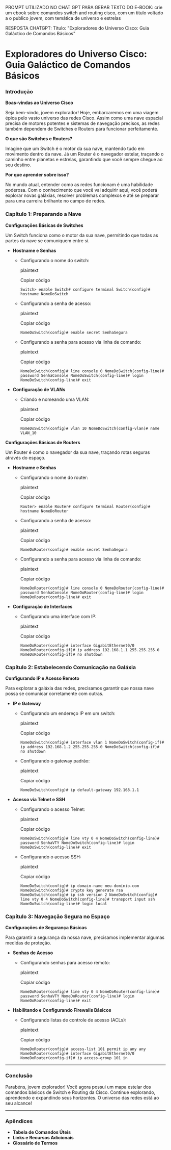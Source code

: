 PROMPT UTILIZADO NO CHAT GPT PARA GERAR TEXTO DO E-BOOK:
crie um ebook sobre comandos switch and routing cisco, com um titulo voltado a o publico jovem, com temática de universo e estrelas

RESPOSTA CHATGPT:
Título: "Exploradores do Universo Cisco: Guia Galáctico de Comandos Básicos"
# Exploradores do Universo Cisco: Guia Galáctico de Comandos Básicos

### **Introdução**

**Boas-vindas ao Universo Cisco**

Seja bem-vindo, jovem explorador! Hoje, embarcaremos em uma viagem épica pelo vasto universo das redes Cisco. Assim como uma nave espacial precisa de motores potentes e sistemas de navegação precisos, as redes também dependem de Switches e Routers para funcionar perfeitamente.

**O que são Switches e Routers?**

Imagine que um Switch é o motor da sua nave, mantendo tudo em movimento dentro da nave. Já um Router é o navegador estelar, traçando o caminho entre planetas e estrelas, garantindo que você sempre chegue ao seu destino.

**Por que aprender sobre isso?**

No mundo atual, entender como as redes funcionam é uma habilidade poderosa. Com o conhecimento que você vai adquirir aqui, você poderá explorar novas galáxias, resolver problemas complexos e até se preparar para uma carreira brilhante no campo de redes.

### **Capítulo 1: Preparando a Nave**

**Configurações Básicas de Switches**

Um Switch funciona como o motor da sua nave, permitindo que todas as partes da nave se comuniquem entre si.

- **Hostname e Senhas**
    
    - Configurando o nome do switch:
        
        plaintext
        
        Copiar código
        
        `Switch> enable Switch# configure terminal Switch(config)# hostname NomeDoSwitch`
        
    - Configurando a senha de acesso:
        
        plaintext
        
        Copiar código
        
        `NomeDoSwitch(config)# enable secret SenhaSegura`
        
    - Configurando a senha para acesso via linha de comando:
        
        plaintext
        
        Copiar código
        
        `NomeDoSwitch(config)# line console 0 NomeDoSwitch(config-line)# password SenhaConsole NomeDoSwitch(config-line)# login NomeDoSwitch(config-line)# exit`
        
- **Configuração de VLANs**
    
    - Criando e nomeando uma VLAN:
        
        plaintext
        
        Copiar código
        
        `NomeDoSwitch(config)# vlan 10 NomeDoSwitch(config-vlan)# name VLAN_10`
        

**Configurações Básicas de Routers**

Um Router é como o navegador da sua nave, traçando rotas seguras através do espaço.

- **Hostname e Senhas**
    
    - Configurando o nome do router:
        
        plaintext
        
        Copiar código
        
        `Router> enable Router# configure terminal Router(config)# hostname NomeDoRouter`
        
    - Configurando a senha de acesso:
        
        plaintext
        
        Copiar código
        
        `NomeDoRouter(config)# enable secret SenhaSegura`
        
    - Configurando a senha para acesso via linha de comando:
        
        plaintext
        
        Copiar código
        
        `NomeDoRouter(config)# line console 0 NomeDoRouter(config-line)# password SenhaConsole NomeDoRouter(config-line)# login NomeDoRouter(config-line)# exit`
        
- **Configuração de Interfaces**
    
    - Configurando uma interface com IP:
        
        plaintext
        
        Copiar código
        
        `NomeDoRouter(config)# interface GigabitEthernet0/0 NomeDoRouter(config-if)# ip address 192.168.1.1 255.255.255.0 NomeDoRouter(config-if)# no shutdown`
        

### **Capítulo 2: Estabelecendo Comunicação na Galáxia**

**Configurando IP e Acesso Remoto**

Para explorar a galáxia das redes, precisamos garantir que nossa nave possa se comunicar corretamente com outras.

- **IP e Gateway**
    
    - Configurando um endereço IP em um switch:
        
        plaintext
        
        Copiar código
        
        `NomeDoSwitch(config)# interface vlan 1 NomeDoSwitch(config-if)# ip address 192.168.1.2 255.255.255.0 NomeDoSwitch(config-if)# no shutdown`
        
    - Configurando o gateway padrão:
        
        plaintext
        
        Copiar código
        
        `NomeDoSwitch(config)# ip default-gateway 192.168.1.1`
        
- **Acesso via Telnet e SSH**
    
    - Configurando o acesso Telnet:
        
        plaintext
        
        Copiar código
        
        `NomeDoSwitch(config)# line vty 0 4 NomeDoSwitch(config-line)# password SenhaVTY NomeDoSwitch(config-line)# login NomeDoSwitch(config-line)# exit`
        
    - Configurando o acesso SSH:
        
        plaintext
        
        Copiar código
        
        `NomeDoSwitch(config)# ip domain-name meu-domínio.com NomeDoSwitch(config)# crypto key generate rsa NomeDoSwitch(config)# ip ssh version 2 NomeDoSwitch(config)# line vty 0 4 NomeDoSwitch(config-line)# transport input ssh NomeDoSwitch(config-line)# login local`
        

### **Capítulo 3: Navegação Segura no Espaço**

**Configurações de Segurança Básicas**

Para garantir a segurança da nossa nave, precisamos implementar algumas medidas de proteção.

- **Senhas de Acesso**
    
    - Configurando senhas para acesso remoto:
        
        plaintext
        
        Copiar código
        
        `NomeDoRouter(config)# line vty 0 4 NomeDoRouter(config-line)# password SenhaVTY NomeDoRouter(config-line)# login NomeDoRouter(config-line)# exit`
        
- **Habilitando e Configurando Firewalls Básicos**
    
    - Configurando listas de controle de acesso (ACLs):
        
        plaintext
        
        Copiar código
        
        `NomeDoRouter(config)# access-list 101 permit ip any any NomeDoRouter(config)# interface GigabitEthernet0/0 NomeDoRouter(config-if)# ip access-group 101 in`
        

---

### **Conclusão**

Parabéns, jovem explorador! Você agora possui um mapa estelar dos comandos básicos de Switch e Routing da Cisco. Continue explorando, aprendendo e expandindo seus horizontes. O universo das redes está ao seu alcance!

---

### **Apêndices**

- **Tabela de Comandos Úteis**
- **Links e Recursos Adicionais**
- **Glossário de Termos**
